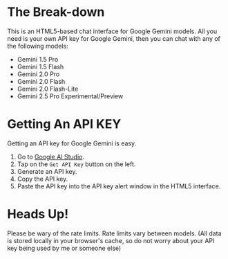 # The Break-down
This is an HTML5-based chat interface for Google Gemini models.
All you need is your own API key for Google Gemini, then you can chat with any of the following models:
   - Gemini 1.5 Pro
   - Gemini 1.5 Flash
   - Gemini 2.0 Pro
   - Gemini 2.0 Flash
   - Gemini 2.0 Flash-Lite
   - Gemini 2.5 Pro Experimental/Preview

# Getting An API KEY
Getting an API key for Google Gemini is easy.
   1) Go to [Google AI Studio](https://aistudio.google.com).
   2) Tap on the ``Get API Key`` button on the left.
   3) Generate an API key.
   4) Copy the API key.
   5) Paste the API key into the API key alert window in the HTML5 interface.

# Heads Up!
Please be wary of the rate limits.
Rate limits vary between models.
(All data is stored locally in your browser's cache, so do not worry about your API key being used by me or someone else)
